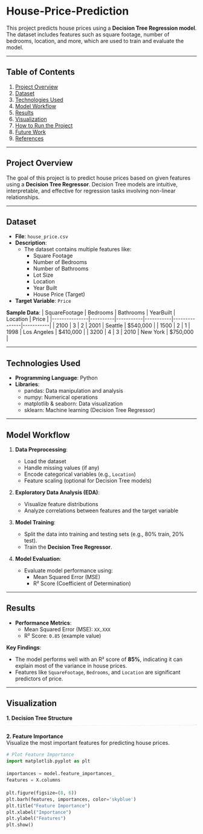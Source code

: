 # House-Price-Prediction

This project predicts house prices using a **Decision Tree Regression model**. The dataset includes features such as square footage, number of bedrooms, location, and more, which are used to train and evaluate the model.

---

## **Table of Contents**
1. [Project Overview](#project-overview)
2. [Dataset](#dataset)
3. [Technologies Used](#technologies-used)
4. [Model Workflow](#model-workflow)
5. [Results](#results)
6. [Visualization](#visualization)
7. [How to Run the Project](#how-to-run-the-project)
8. [Future Work](#future-work)
9. [References](#references)

---

## **Project Overview**

The goal of this project is to predict house prices based on given features using a **Decision Tree Regressor**. Decision Tree models are intuitive, interpretable, and effective for regression tasks involving non-linear relationships.

---

## **Dataset**

- **File**: `house_price.csv`
- **Description**:
   - The dataset contains multiple features like:
     - Square Footage
     - Number of Bedrooms
     - Number of Bathrooms
     - Lot Size
     - Location
     - Year Built
     - House Price (Target)
- **Target Variable**: `Price`

**Sample Data**:
| SquareFootage | Bedrooms | Bathrooms | YearBuilt | Location      | Price     |
|---------------|----------|-----------|-----------|---------------|-----------|
| 2100          | 3        | 2         | 2001      | Seattle       | $540,000  |
| 1500          | 2        | 1         | 1998      | Los Angeles   | $410,000  |
| 3200          | 4        | 3         | 2010      | New York      | $750,000  |

---

## **Technologies Used**

- **Programming Language**: Python
- **Libraries**:
   - pandas: Data manipulation and analysis
   - numpy: Numerical operations
   - matplotlib & seaborn: Data visualization
   - sklearn: Machine learning (Decision Tree Regressor)

---

## **Model Workflow**

1. **Data Preprocessing**:
   - Load the dataset
   - Handle missing values (if any)
   - Encode categorical variables (e.g., `Location`)
   - Feature scaling (optional for Decision Tree models)

2. **Exploratory Data Analysis (EDA)**:
   - Visualize feature distributions
   - Analyze correlations between features and the target variable

3. **Model Training**:
   - Split the data into training and testing sets (e.g., 80% train, 20% test).
   - Train the **Decision Tree Regressor**.

4. **Model Evaluation**:
   - Evaluate model performance using:
     - Mean Squared Error (MSE)
     - R² Score (Coefficient of Determination)

---

## **Results**

- **Performance Metrics**:
   - Mean Squared Error (MSE): `XX,XXX`
   - R² Score: `0.85` (example value)

**Key Findings**:
- The model performs well with an R² score of **85%**, indicating it can explain most of the variance in house prices.
- Features like `SquareFootage`, `Bedrooms`, and `Location` are significant predictors of price.

---

## **Visualization**

**1. Decision Tree Structure**  
![Decision Tree](house-pricetree.png)

**2. Feature Importance**  
Visualize the most important features for predicting house prices.

```python
# Plot Feature Importance
import matplotlib.pyplot as plt

importances = model.feature_importances_
features = X.columns

plt.figure(figsize=(8, 6))
plt.barh(features, importances, color='skyblue')
plt.title("Feature Importance")
plt.xlabel("Importance")
plt.ylabel("Features")
plt.show()
